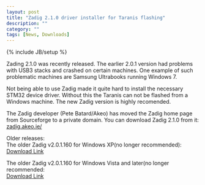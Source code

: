 ```yaml
---
layout: post
title: "Zadig 2.1.0 driver installer for Taranis flashing"
description: ""
category: ""
tags: [News, Downloads]
---
```

{% include JB/setup %}

Zading 2.1.0 was recently released. The earlier 2.0.1 version had problems with USB3 stacks and crashed on certain machines. One example of such problematic machines are Samsung Ultrabooks running Windows 7.

Not being able to use Zadig made it quite hard to install the necessary STM32 device driver. Without this the Taranis can not be flashed from a Windows machine. The new Zadig version is highly recomended.

The Zadig developer (Pete Batard/Akeo) has moved the Zadig home page from Sourceforge to a private domain. You can download Zadig 2.1.0 from it:   
[zadig.akeo.ie/](http://zadig.akeo.ie/)

Older releases:   
The older Zadig v2.0.1.160 for Windows XP(no longer recommended):     
[Download Link](http://jenkins.open-tx.org/tools/zadig_xp.exe)


The older Zadig v2.0.1.160 for Windows Vista and later(no longer recommended:    
[Download Link](http://jenkins.open-tx.org/tools/zadig.exe)
